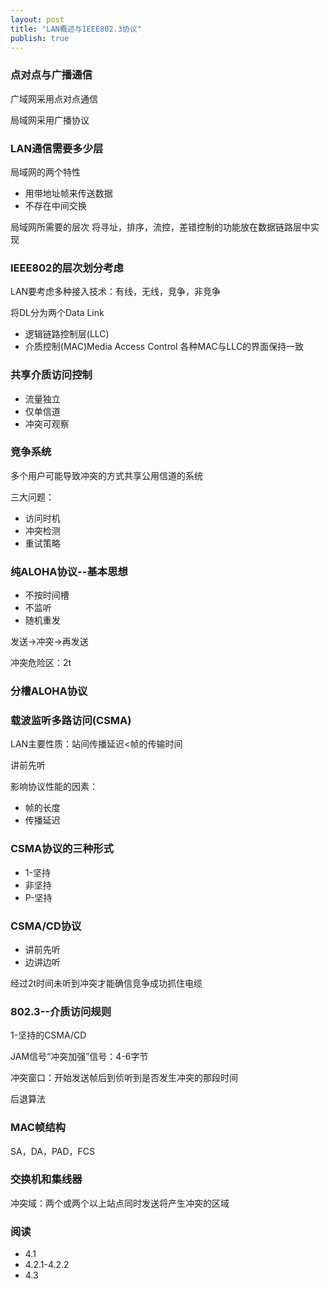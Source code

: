 ```yaml
---
layout: post
title: "LAN概述与IEEE802.3协议"
publish: true
---
```


### 点对点与广播通信
广域网采用点对点通信

局域网采用广播协议

### LAN通信需要多少层
局域网的两个特性
- 用带地址帧来传送数据
- 不存在中间交换

局域网所需要的层次
将寻址，排序，流控，差错控制的功能放在数据链路层中实现

### IEEE802的层次划分考虑
LAN要考虑多种接入技术：有线，无线，竞争，非竞争

将DL分为两个Data Link
- 逻辑链路控制层(LLC)
- 介质控制(MAC)Media Access Control
各种MAC与LLC的界面保持一致

### 共享介质访问控制
- 流量独立
- 仅单信道
- 冲突可观察

### 竞争系统
多个用户可能导致冲突的方式共享公用信道的系统

三大问题：
- 访问时机
- 冲突检测
- 重试策略

### 纯ALOHA协议--基本思想
- 不按时间槽
- 不监听
- 随机重发

发送->冲突->再发送

冲突危险区：2t

### 分槽ALOHA协议

### 载波监听多路访问(CSMA)
LAN主要性质：站间传播延迟<帧的传输时间

讲前先听

影响协议性能的因素：
- 帧的长度
- 传播延迟

### CSMA协议的三种形式
- 1-坚持
- 非坚持
- P-坚持

### CSMA/CD协议
- 讲前先听
- 边讲边听

经过2t时间未听到冲突才能确信竞争成功抓住电缆

### 802.3--介质访问规则
1-坚持的CSMA/CD

JAM信号“冲突加强”信号：4-6字节

冲突窗口：开始发送帧后到侦听到是否发生冲突的那段时间

后退算法

### MAC帧结构

SA，DA，PAD，FCS

### 交换机和集线器
冲突域：两个或两个以上站点同时发送将产生冲突的区域


### 阅读
- 4.1
- 4.2.1-4.2.2
- 4.3
